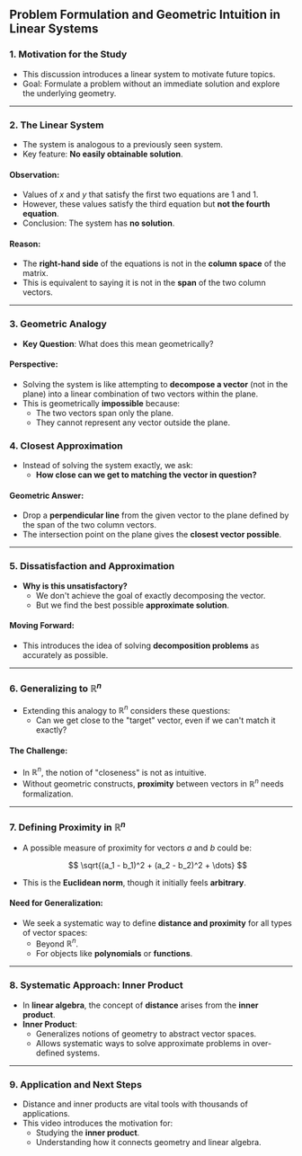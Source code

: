 ## Problem Formulation and Geometric Intuition in Linear Systems

### 1. Motivation for the Study
- This discussion introduces a linear system to motivate future topics.
- Goal: Formulate a problem without an immediate solution and explore the underlying geometry.

---

### 2. The Linear System
- The system is analogous to a previously seen system.
- Key feature: **No easily obtainable solution**.

#### Observation:
- Values of $x$ and $y$ that satisfy the first two equations are $1$ and $1$.
- However, these values satisfy the third equation but **not the fourth equation**.
- Conclusion: The system has **no solution**.

#### Reason:
- The **right-hand side** of the equations is not in the **column space** of the matrix.
- This is equivalent to saying it is not in the **span** of the two column vectors.

---

### 3. Geometric Analogy
- **Key Question**: What does this mean geometrically?

#### Perspective:
- Solving the system is like attempting to **decompose a vector** (not in the plane) into a linear combination of two vectors within the plane.
- This is geometrically **impossible** because:
  - The two vectors span only the plane.
  - They cannot represent any vector outside the plane.

### 4. Closest Approximation
- Instead of solving the system exactly, we ask:
  - **How close can we get to matching the vector in question?**
  
#### Geometric Answer:
- Drop a **perpendicular line** from the given vector to the plane defined by the span of the two column vectors.
- The intersection point on the plane gives the **closest vector possible**.

---

### 5. Dissatisfaction and Approximation
- **Why is this unsatisfactory?**
  - We don't achieve the goal of exactly decomposing the vector.
  - But we find the best possible **approximate solution**.

#### Moving Forward:
- This introduces the idea of solving **decomposition problems** as accurately as possible.

---

### 6. Generalizing to $\mathbb{R}^n$
- Extending this analogy to $\mathbb{R}^n$ considers these questions:
  - Can we get close to the "target" vector, even if we can't match it exactly?
  
#### The Challenge:
- In $\mathbb{R}^n$, the notion of "closeness" is not as intuitive.
- Without geometric constructs, **proximity** between vectors in $\mathbb{R}^n$ needs formalization.

---

### 7. Defining Proximity in $\mathbb{R}^n$
- A possible measure of proximity for vectors $a$ and $b$ could be:
  
  $$
  \sqrt{(a_1 - b_1)^2 + (a_2 - b_2)^2 + \dots}
  $$

- This is the **Euclidean norm**, though it initially feels **arbitrary**.

#### Need for Generalization:
- We seek a systematic way to define **distance and proximity** for all types of vector spaces:
  - Beyond $\mathbb{R}^n$.
  - For objects like **polynomials** or **functions**.

---

### 8. Systematic Approach: Inner Product
- In **linear algebra**, the concept of **distance** arises from the **inner product**.
- **Inner Product**:
  - Generalizes notions of geometry to abstract vector spaces.
  - Allows systematic ways to solve approximate problems in over-defined systems.
  
---

### 9. Application and Next Steps
- Distance and inner products are vital tools with thousands of applications.
- This video introduces the motivation for:
  - Studying the **inner product**.
  - Understanding how it connects geometry and linear algebra.

